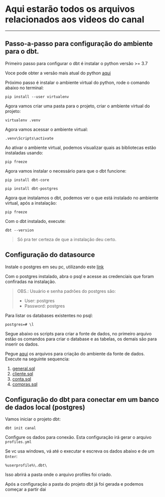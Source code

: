 # Aqui estarão todos os arquivos relacionados aos videos do canal

____

## Passo-a-passo para configuração do ambiente para o **dbt**.

Primeiro passo para configurar o dbt é instalar o python versão >= 3.7

Voce pode obter a versão mais atual do python [aqui](https://www.python.org/downloads/)

Próximo passo é instalar o ambiente virtual do python, rode o comando abaixo no terminal:

``` shell
pip install --user virtualenv
```

Agora vamos criar uma pasta para o projeto, criar o ambiente virtual do projeto:

``` shell
virtualenv .venv
```

Agora vamos acessar o ambiente virtual:

``` shell
.venv\Scripts\activate
```
Ao ativar o ambiente virtual, podemos visualizar quais as bibliotecas estão instaladas usando:


``` shell
pip freeze
```

Agora vamos instalar o necessário para que o dbt funcione:


``` shell
pip install dbt-core
```

``` shell
pip install dbt-postgres
```

Agora que instalamos o dbt, podemos ver o que está instalado no ambiente virtual, após a instalação:

``` shell
pip freeze
```

Com o dbt instalado, execute:

``` shell
dbt --version
```
> Só pra ter certeza de que a instalação deu certo.

## Configuração do datasource 

Instale o postgres em seu pc, utilizando este [link](https://www.postgresql.org/download/)

Com o postgres instalado, abra o psql e acesse as credenciais que foram confiradas na instalação.
> OBS.: Usuário e senha padrões do postgres são: 
>-  User: postgres
>- Password: postgres

Para listar os databases existentes no psql:
``` shell
postgres=# \l
```
Segue abaixo os scripts para criar a fonte de dados, no primeiro arquivo estão os comandos para criar o database e as tabelas, os demais são para inserir os dados.

Pegue [aqui](./sql_source/) os arquivos para criação do ambiente da fonte de dados. Execute na seguinte sequencia:
1. [general.sql](./sql_source/general.sql)
2. [cliente.sql](./sql_source/cliente.sql)
3. [conta.sql](./sql_source/conta.sql)
4. [compras.sql](./sql_source/compras.sql)

## Configuração do **dbt** para conectar em um banco de dados local (postgres)

Vamos iniciar o projeto dbt:

``` shell
dbt init canal
```

Configure os dados para conexão. Esta configuração irá gerar o arquivo `profiles.yml`

Se vc usa windows, vá até o executar e escreva os dados abaixo e de um `Enter`:

``` shell
%userprofile%\.dbt\
```
Isso abrirá a pasta onde o arquivo profiles foi criado.

Após a configuração a pasta do projeto dbt já foi gerada e podemos começar a partir dai

